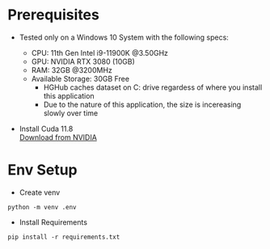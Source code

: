 # Prerequisites

- Tested only on a Windows 10 System with the following specs:

  - CPU: 11th Gen Intel i9-11900K @3.50GHz
  - GPU: NVIDIA RTX 3080 (10GB)
  - RAM: 32GB @3200MHz
  - Available Storage: 30GB Free
    - HGHub caches dataset on C: drive regardess of where you install this application
    - Due to the nature of this application, the size is incereasing slowly over time

- Install Cuda 11.8<br>
  [Download from NVIDIA](https://developer.nvidia.com/cuda-11-8-0-download-archive)

# Env Setup

- Create venv

```shell
python -m venv .env
```

- Install Requirements

```shell
pip install -r requirements.txt
```
